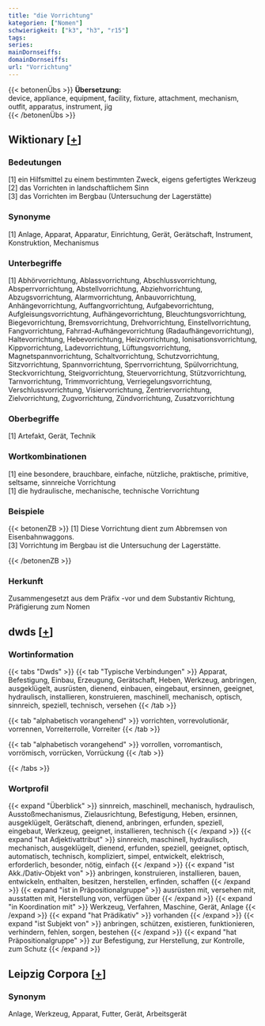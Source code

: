 ```yaml
---
title: "die Vorrichtung"
kategorien: ["Nomen"]
schwierigkeit: ["k3", "h3", "r15"]
tags:
series:
mainDornseiffs:
domainDornseiffs:
url: "Vorrichtung"
---
```


{{< betonenÜbs >}}
**Übersetzung:**  
device, appliance, equipment, facility, fixture, attachment, mechanism, outfit, apparatus, instrument, jig  
{{< /betonenÜbs >}}

## Wiktionary [[+](https://de.wiktionary.org/wiki/Vorrichtung)]

### Bedeutungen
[1] ein Hilfsmittel zu einem bestimmten Zweck, eigens gefertigtes Werkzeug  
[2] das Vorrichten in landschaftlichem Sinn  
[3] das Vorrichten im Bergbau (Untersuchung der Lagerstätte)  

### Synonyme
[1] Anlage, Apparat, Apparatur, Einrichtung, Gerät, Gerätschaft, Instrument, Konstruktion, Mechanismus  

### Unterbegriffe
[1] Abhörvorrichtung, Ablassvorrichtung, Abschlussvorrichtung, Absperrvorrichtung, Abstellvorrichtung, Abziehvorrichtung, Abzugsvorrichtung, Alarmvorrichtung, Anbauvorrichtung, Anhängevorrichtung, Auffangvorrichtung, Aufgabevorrichtung, Aufgleisungsvorrichtung, Aufhängevorrichtung, Bleuchtungsvorrichtung, Biegevorrichtung, Bremsvorrichtung, Drehvorrichtung, Einstellvorrichtung, Fangvorrichtung, Fahrrad-Aufhängevorrichtung (Radaufhängevorrichtung), Haltevorrichtung, Hebevorrichtung, Heizvorrichtung, Ionisationsvorrichtung, Kippvorrichtung, Ladevorrichtung, Lüftungsvorrichtung, Magnetspannvorrichtung, Schaltvorrichtung, Schutzvorrichtung, Sitzvorrichtung, Spannvorrichtung, Sperrvorrichtung, Spülvorrichtung, Steckvorrichtung, Steigvorrichtung, Steuervorrichtung, Stützvorrichtung, Tarnvorrichtung, Trimmvorrichtung, Verriegelungsvorrichtung, Verschlussvorrichtung, Visiervorrichtung, Zentriervorrichtung, Zielvorrichtung, Zugvorrichtung, Zündvorrichtung, Zusatzvorrichtung  

### Oberbegriffe
[1] Artefakt, Gerät, Technik  

### Wortkombinationen
[1] eine besondere, brauchbare, einfache, nützliche, praktische, primitive, seltsame, sinnreiche Vorrichtung  
[1] die hydraulische, mechanische, technische Vorrichtung  

### Beispiele
{{< betonenZB >}}
[1] Diese Vorrichtung dient zum Abbremsen von Eisenbahnwaggons.  
[3] Vorrichtung im Bergbau ist die Untersuchung der Lagerstätte.  

{{< /betonenZB >}}
### Herkunft
Zusammengesetzt aus dem Präfix -vor und dem Substantiv Richtung, Präfigierung zum Nomen  



## dwds [[+](https://www.dwds.de/wb/Vorrichtung)]

### Wortinformation
{{< tabs "Dwds" >}}
{{< tab "Typische Verbindungen" >}}
Apparat, Befestigung, Einbau, Erzeugung, Gerätschaft, Heben, Werkzeug, anbringen, ausgeklügelt, ausrüsten, dienend, einbauen, eingebaut, ersinnen, geeignet, hydraulisch, installieren, konstruieren, maschinell, mechanisch, optisch, sinnreich, speziell, technisch, versehen
{{< /tab >}}

{{< tab "alphabetisch vorangehend" >}}
vorrichten, vorrevolutionär, vorrennen, Vorreiterrolle, Vorreiter
{{< /tab >}}

{{< tab "alphabetisch vorangehend" >}}
vorrollen, vorromantisch, vorrömisch, vorrücken, Vorrückung
{{< /tab >}}

{{< /tabs >}}

### Wortprofil
{{< expand "Überblick" >}} sinnreich, maschinell, mechanisch, hydraulisch, Ausstoßmechanismus, Zielausrichtung, Befestigung, Heben, ersinnen, ausgeklügelt, Gerätschaft, dienend, anbringen, erfunden, speziell, eingebaut, Werkzeug, geeignet, installieren, technisch {{< /expand >}}
{{< expand "hat Adjektivattribut" >}} sinnreich, maschinell, hydraulisch, mechanisch, ausgeklügelt, dienend, erfunden, speziell, geeignet, optisch, automatisch, technisch, kompliziert, simpel, entwickelt, elektrisch, erforderlich, besonder, nötig, einfach {{< /expand >}}
{{< expand "ist Akk./Dativ-Objekt von" >}} anbringen, konstruieren, installieren, bauen, entwickeln, enthalten, besitzen, herstellen, erfinden, schaffen {{< /expand >}}
{{< expand "ist in Präpositionalgruppe" >}} ausrüsten mit, versehen mit, ausstatten mit, Herstellung von, verfügen über {{< /expand >}}
{{< expand "in Koordination mit" >}} Werkzeug, Verfahren, Maschine, Gerät, Anlage {{< /expand >}}
{{< expand "hat Prädikativ" >}} vorhanden {{< /expand >}}
{{< expand "ist Subjekt von" >}} anbringen, schützen, existieren, funktionieren, verhindern, fehlen, sorgen, bestehen {{< /expand >}}
{{< expand "hat Präpositionalgruppe" >}} zur Befestigung, zur Herstellung, zur Kontrolle, zum Schutz {{< /expand >}}

## Leipzig Corpora [[+](https://corpora.uni-leipzig.de/en/res?word=Vorrichtung&corpusId=deu_newscrawl-public_2018)]


### Synonym
Anlage, Werkzeug, Apparat, Futter, Gerät, Arbeitsgerät

